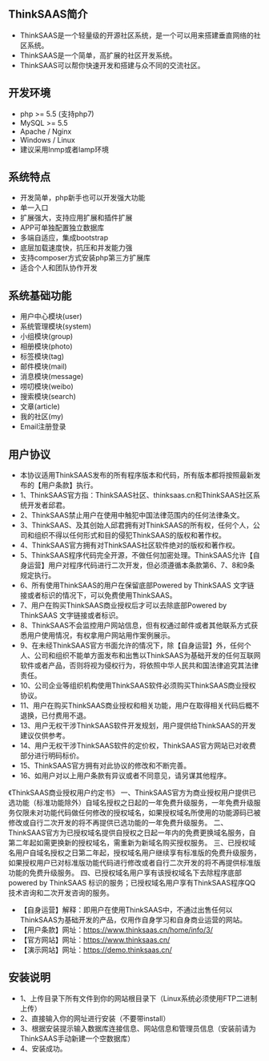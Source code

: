 ## ThinkSAAS简介

* ThinkSAAS是一个轻量级的开源社区系统，是一个可以用来搭建垂直网络的社区系统。
* ThinkSAAS是一个简单，高扩展的社区开发系统。
* ThinkSAAS可以帮你快速开发和搭建与众不同的交流社区。

## 开发环境

* php >= 5.5 (支持php7)
* MySQL >= 5.5
* Apache / Nginx
* Windows / Linux
* 建议采用lnmp或者lamp环境

## 系统特点

* 开发简单，php新手也可以开发强大功能
* 单一入口
* 扩展强大，支持应用扩展和插件扩展
* APP可单独配置独立数据库
* 多端自适应，集成bootstrap
* 底层加载速度快，抗压和并发能力强
* 支持composer方式安装php第三方扩展库
* 适合个人和团队协作开发

## 系统基础功能

* 用户中心模块(user)
* 系统管理模块(system)
* 小组模块(group)
* 相册模块(photo)
* 标签模块(tag)
* 邮件模块(mail)
* 消息模块(message)
* 唠叨模块(weibo)
* 搜索模块(search)
* 文章(article)
* 我的社区(my)
* Email注册登录

## 用户协议

* 本协议适用ThinkSAAS发布的所有程序版本和代码，所有版本都将按照最新发布的【用户条款】执行。
* 1、ThinkSAAS官方指：ThinkSAAS社区、thinksaas.cn和ThinkSAAS社区系统开发者邱君。
* 2、ThinkSAAS禁止用户在使用中触犯中国法律范围内的任何法律条文。
* 3、ThinkSAAS、及其创始人邱君拥有对ThinkSAAS的所有权，任何个人，公司和组织不得以任何形式和目的侵犯ThinkSAAS的版权和著作权。
* 4、ThinkSAAS官方拥有对ThinkSAAS社区软件绝对的版权和著作权。
* 5、ThinkSAAS程序代码完全开源，不做任何加密处理。ThinkSAAS允许【自身运营】用户对程序代码进行二次开发，但必须遵循本条款第6、7、8和9条规定执行。
* 6、所有使用ThinkSAAS的用户在保留底部Powered by ThinkSAAS 文字链接或者标识的情况下，可以免费使用ThinkSAAS。
* 7、用户在购买ThinkSAAS商业授权后才可以去除底部Powered by ThinkSAAS 文字链接或者标识。
* 8、ThinkSAAS不会监控用户网站信息，但有权通过邮件或者其他联系方式获悉用户使用情况，有权拿用户网站用作案例展示。
* 9、在未经ThinkSAAS官方书面允许的情况下，除【自身运营】外，任何个人、公司和组织不能单方面发布和出售以ThinkSAAS为基础开发的任何互联网软件或者产品，否则将视为侵权行为，将依照中华人民共和国法律追究其法律责任。
* 10、公司企业等组织机构使用ThinkSAAS软件必须购买ThinkSAAS商业授权协议。
* 11、用户在购买ThinkSAAS商业授权和相关功能，用户在取得相关代码后概不退换，已付费用不退。
* 13、用户无权干涉ThinkSAAS软件开发规划，用户提供给ThinkSAAS的开发建议仅供参考。
* 14、用户无权干涉ThinkSAAS软件的定价权，ThinkSAAS官方网站已对收费部分进行明码标价。
* 15、ThinkSAAS官方拥有对此协议的修改和不断完善。
* 16、如用户对以上用户条款有异议或者不同意见，请另谋其他程序。

《ThinkSAAS商业授权用户约定书》
一、ThinkSAAS官方为商业授权用户提供已选功能（标准功能除外）自域名授权之日起的一年免费升级服务，一年免费升级服务仅限未对功能代码做任何修改的授权域名，如果授权域名所使用的功能源码已被修改或自行二次开发的将不再提供已选功能的一年免费升级服务。
二、ThinkSAAS官方为已授权域名提供自授权之日起一年内的免费更换域名服务，自第二年起如需更换新的授权域名，需重新为新域名购买授权服务。
三、已授权域名用户自域名授权之日第二年起，授权域名用户继续享有标准版的免费升级服务，如果授权用户已对标准版功能代码进行修改或者自行二次开发的将不再提供标准版功能的免费升级服务。
四、已授权域名用户享有该授权域名下去除程序底部powered by ThinkSAAS 标识的服务；已授权域名用户享有ThinkSAAS程序QQ技术咨询和二次开发咨询的服务。

* 【自身运营】解释：即用户在使用ThinkSAAS中，不通过出售任何以ThinkSAAS为基础开发的产品，仅用作自身学习和自身商业运营的网站。
* 【用户条款】网址：https://www.thinksaas.cn/home/info/3/
* 【官方网站】网址：https://www.thinksaas.cn/
* 【演示网站】网址：https://demo.thinksaas.cn/

## 安装说明

* 1、上传目录下所有文件到你的网站根目录下（Linux系统必须使用FTP二进制上传）
* 2、直接输入你的网址进行安装（不要带install）
* 3、根据安装提示输入数据库连接信息、网站信息和管理员信息（安装前请为ThinkSAAS手动新建一个空数据库）
* 4、安装成功。
